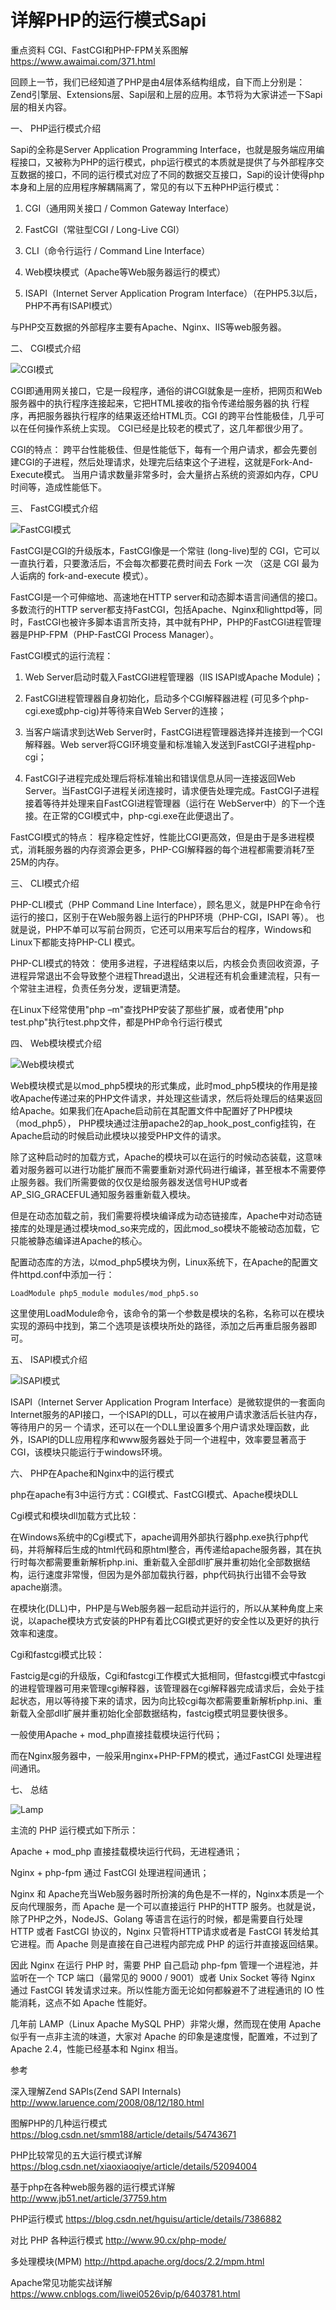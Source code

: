 # 详解PHP的运行模式Sapi #

重点资料
CGI、FastCGI和PHP-FPM关系图解    https://www.awaimai.com/371.html












回顾上一节，我们已经知道了PHP是由4层体系结构组成，自下而上分别是：Zend引擎层、Extensions层、Sapi层和上层的应用。本节将为大家讲述一下Sapi层的相关内容。

一、 PHP运行模式介绍

Sapi的全称是Server Application Programming Interface，也就是服务端应用编程接口，又被称为PHP的运行模式，php运行模式的本质就是提供了与外部程序交互数据的接口，不同的运行模式对应了不同的数据交互接口，Sapi的设计使得php本身和上层的应用程序解耦隔离了，常见的有以下五种PHP运行模式：

1. CGI（通用网关接口 / Common Gateway Interface）

2. FastCGI（常驻型CGI / Long-Live CGI）

3. CLI（命令行运行 / Command Line Interface）

4. Web模块模式（Apache等Web服务器运行的模式）

5. ISAPI（Internet Server Application Program Interface）（在PHP5.3以后，PHP不再有ISAPI模式）

与PHP交互数据的外部程序主要有Apache、Nginx、IIS等web服务器。

二、 CGI模式介绍

![CGI模式](./imgs/2018_05_10_001.png)

CGI即通用网关接口，它是一段程序，通俗的讲CGI就象是一座桥，把网页和Web服务器中的执行程序连接起来，它把HTML接收的指令传递给服务器的执 行程序，再把服务器执行程序的结果返还给HTML页。CGI 的跨平台性能极佳，几乎可以在任何操作系统上实现。 CGI已经是比较老的模式了，这几年都很少用了。

CGI的特点： 跨平台性能极佳、但是性能低下，每有一个用户请求，都会先要创建CGI的子进程，然后处理请求，处理完后结束这个子进程，这就是Fork-And-Execute模式。 当用户请求数量非常多时，会大量挤占系统的资源如内存，CPU时间等，造成性能低下。

三、 FastCGI模式介绍

![FastCGI模式](./imgs/2018_05_10_002.png)

FastCGI是CGI的升级版本，FastCGI像是一个常驻 (long-live)型的 CGI，它可以一直执行着，只要激活后，不会每次都要花费时间去 Fork 一次 （这是 CGI 最为人诟病的 fork-and-execute 模式）。

FastCGI是一个可伸缩地、高速地在HTTP server和动态脚本语言间通信的接口。多数流行的HTTP server都支持FastCGI，包括Apache、Nginx和lighttpd等，同时，FastCGI也被许多脚本语言所支持，其中就有PHP，PHP的FastCGI进程管理器是PHP-FPM（PHP-FastCGI Process Manager）。

FastCGI模式的运行流程：

1. Web Server启动时载入FastCGI进程管理器（IIS ISAPI或Apache Module)；

2. FastCGI进程管理器自身初始化，启动多个CGI解释器进程 (可见多个php-cgi.exe或php-cig)并等待来自Web Server的连接；

3. 当客户端请求到达Web Server时，FastCGI进程管理器选择并连接到一个CGI解释器。Web server将CGI环境变量和标准输入发送到FastCGI子进程php-cgi；

4. FastCGI子进程完成处理后将标准输出和错误信息从同一连接返回Web Server。当FastCGI子进程关闭连接时，请求便告处理完成。FastCGI子进程接着等待并处理来自FastCGI进程管理器（运行在 WebServer中）的下一个连接。在正常的CGI模式中，php-cgi.exe在此便退出了。

FastCGI模式的特点： 程序稳定性好，性能比CGI更高效，但是由于是多进程模式，消耗服务器的内存资源会更多，PHP-CGI解释器的每个进程都需要消耗7至25M的内存。

三、 CLI模式介绍

PHP-CLI模式（PHP Command Line Interface），顾名思义，就是PHP在命令行运行的接口，区别于在Web服务器上运行的PHP环境（PHP-CGI，ISAPI 等）。 也就是说，PHP不单可以写前台网页，它还可以用来写后台的程序，Windows和Linux下都能支持PHP-CLI 模式。

PHP-CLI模式的特效：  使用多进程，子进程结束以后，内核会负责回收资源，子进程异常退出不会导致整个进程Thread退出，父进程还有机会重建流程，只有一个常驻主进程，负责任务分发，逻辑更清楚。

在Linux下经常使用"php –m"查找PHP安装了那些扩展，或者使用"php test.php"执行test.php文件，都是PHP命令行运行模式

四、 Web模块模式介绍

![Web模块模式](./imgs/2018_05_10_003.png)

Web模块模式是以mod_php5模块的形式集成，此时mod_php5模块的作用是接收Apache传递过来的PHP文件请求，并处理这些请求，然后将处理后的结果返回给Apache。如果我们在Apache启动前在其配置文件中配置好了PHP模块（mod_php5）， PHP模块通过注册apache2的ap_hook_post_config挂钩，在Apache启动的时候启动此模块以接受PHP文件的请求。

除了这种启动时的加载方式，Apache的模块可以在运行的时候动态装载，这意味着对服务器可以进行功能扩展而不需要重新对源代码进行编译，甚至根本不需要停止服务器。我们所需要做的仅仅是给服务器发送信号HUP或者AP_SIG_GRACEFUL通知服务器重新载入模块。

但是在动态加载之前，我们需要将模块编译成为动态链接库，Apache中对动态链接库的处理是通过模块mod_so来完成的，因此mod_so模块不能被动态加载，它只能被静态编译进Apache的核心。

配置动态库的方法，以mod_php5模块为例，Linux系统下，在Apache的配置文件httpd.conf中添加一行：

	LoadModule php5_module modules/mod_php5.so  

这里使用LoadModule命令，该命令的第一个参数是模块的名称，名称可以在模块实现的源码中找到，第二个选项是该模块所处的路径，添加之后再重启服务器即可。


五、 ISAPI模式介绍

![ISAPI模式](./imgs/2018_05_10_004.png)

ISAPI（Internet Server Application Program Interface）是微软提供的一套面向Internet服务的API接口，一个ISAPI的DLL，可以在被用户请求激活后长驻内存，等待用户的另一 个请求，还可以在一个DLL里设置多个用户请求处理函数，此外，ISAPI的DLL应用程序和www服务器处于同一个进程中，效率要显著高于CGI，该模块只能运行于windows环境。

六、 PHP在Apache和Nginx中的运行模式

php在apache有3中运行方式：CGI模式、FastCGI模式、Apache模块DLL

Cgi模式和模块dll加载方式比较：

在Windows系统中的Cgi模式下，apache调用外部执行器php.exe执行php代码，并将解释后生成的html代码和原html整合，再传递给apache服务器，其在执行时每次都需要重新解析php.ini、重新载入全部dll扩展并重初始化全部数据结构，运行速度非常慢，但因为是外部加载执行器，php代码执行出错不会导致apache崩溃。

在模块化(DLL)中，PHP是与Web服务器一起启动并运行的，所以从某种角度上来说，以apache模块方式安装的PHP有着比CGI模式更好的安全性以及更好的执行效率和速度。

Cgi和fastcgi模式比较：

Fastcig是cgi的升级版，Cgi和fastcgi工作模式大抵相同，但fastcgi模式中fastcgi的进程管理器可用来管理cgi解释器，该管理器在cgi解释器完成请求后，会处于挂起状态，用以等待接下来的请求，因为向比较cgi每次都需要重新解析php.ini、重新载入全部dll扩展并重初始化全部数据结构，fastcig模式明显要快很多。

一般使用Apache + mod_php直接挂载模块运行代码；

而在Nginx服务器中，一般采用nginx+PHP-FPM的模式，通过FastCGI 处理进程间通讯。


七、 总结

![Lamp](./imgs/2018_05_10_005.jpg)

主流的 PHP 运行模式如下所示：

Apache + mod_php 直接挂载模块运行代码，无进程通讯；

Nginx + php-fpm      通过 FastCGI 处理进程间通讯；

Nginx 和 Apache充当Web服务器时所扮演的角色是不一样的，Nginx本质是一个反向代理服务，而 Apache 是一个可以直接运行 PHP的HTTP 服务。也就是说，除了PHP之外，NodeJS、Golang 等语言在运行的时候，都是需要自行处理 HTTP 或者 FastCGI 协议的，Nginx 只管将HTTP请求或者是 FastCGI 转发给其它进程。而 Apache 则是直接在自己进程内部完成 PHP 的运行并直接返回结果。

因此 Nginx 在运行 PHP 时，需要 PHP 自己启动 php-fpm 管理一个进程池，并监听在一个 TCP 端口（最常见的 9000 / 9001）或者 Unix Socket 等待 Nginx 通过 FastCGI 转发请求过来。所以性能方面无论如何都躲避不了进程通讯的 IO 性能消耗，这点不如 Apache 性能好。

几年前 LAMP（Linux Apache MySQL PHP）非常火爆，然而现在使用 Apache 似乎有一点非主流的味道，大家对 Apache 的印象是速度慢，配置难，不过到了 Apache 2.4，性能已经基本和 Nginx 相当。


参考

深入理解Zend SAPIs(Zend SAPI Internals) http://www.laruence.com/2008/08/12/180.html

图解PHP的几种运行模式   https://blog.csdn.net/smm188/article/details/54743671

PHP比较常见的五大运行模式详解  https://blog.csdn.net/xiaoxiaoqiye/article/details/52094004

基于php在各种web服务器的运行模式详解  http://www.jb51.net/article/37759.htm

PHP运行模式    https://blog.csdn.net/hguisu/article/details/7386882

对比 PHP 各种运行模式    http://www.90.cx/php-mode/




多处理模块(MPM)     http://httpd.apache.org/docs/2.2/mpm.html


Apache常见功能实战详解   https://www.cnblogs.com/liwei0526vip/p/6403781.html